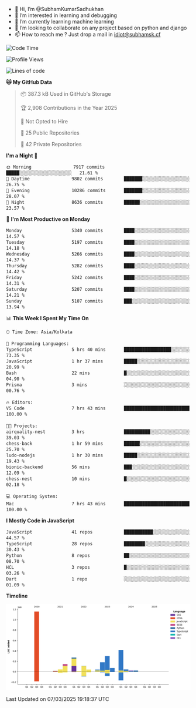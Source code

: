 - 👋 Hi, I’m @SubhamKumarSadhukhan
- 👀 I’m interested in learning and debugging
- 🌱 I’m currently learning machine learning
- 💞️ I’m looking to collaborate on any project based on python and django
- 📫 How to reach me ?
      Just drop a mail in idiot@subhamsk.cf

<!---
SubhamKumarSadhukhan/SubhamKumarSadhukhan is a ✨ special ✨ repository because its `README.md` (this file) appears on your GitHub profile.
You can click the Preview link to take a look at your changes.
--->


<!--START_SECTION:waka-->
![Code Time](http://img.shields.io/badge/Code%20Time-2%2C776%20hrs%2043%20mins-blue)

![Profile Views](http://img.shields.io/badge/Profile%20Views-2-blue)

![Lines of code](https://img.shields.io/badge/From%20Hello%20World%20I%27ve%20Written-2.8%20million%20lines%20of%20code-blue)

**🐱 My GitHub Data** 

> 📦 387.3 kB Used in GitHub's Storage 
 > 
> 🏆 2,908 Contributions in the Year 2025
 > 
> 🚫 Not Opted to Hire
 > 
> 📜 25 Public Repositories 
 > 
> 🔑 42 Private Repositories 
 > 
**I'm a Night 🦉** 

```text
🌞 Morning                7917 commits        █████░░░░░░░░░░░░░░░░░░░░   21.61 % 
🌆 Daytime                9802 commits        ███████░░░░░░░░░░░░░░░░░░   26.75 % 
🌃 Evening                10286 commits       ███████░░░░░░░░░░░░░░░░░░   28.07 % 
🌙 Night                  8636 commits        ██████░░░░░░░░░░░░░░░░░░░   23.57 % 
```
📅 **I'm Most Productive on Monday** 

```text
Monday                   5340 commits        ████░░░░░░░░░░░░░░░░░░░░░   14.57 % 
Tuesday                  5197 commits        ████░░░░░░░░░░░░░░░░░░░░░   14.18 % 
Wednesday                5266 commits        ████░░░░░░░░░░░░░░░░░░░░░   14.37 % 
Thursday                 5282 commits        ████░░░░░░░░░░░░░░░░░░░░░   14.42 % 
Friday                   5242 commits        ████░░░░░░░░░░░░░░░░░░░░░   14.31 % 
Saturday                 5207 commits        ████░░░░░░░░░░░░░░░░░░░░░   14.21 % 
Sunday                   5107 commits        ███░░░░░░░░░░░░░░░░░░░░░░   13.94 % 
```


📊 **This Week I Spent My Time On** 

```text
🕑︎ Time Zone: Asia/Kolkata

💬 Programming Languages: 
TypeScript               5 hrs 40 mins       ██████████████████░░░░░░░   73.35 % 
JavaScript               1 hr 37 mins        █████░░░░░░░░░░░░░░░░░░░░   20.99 % 
Bash                     22 mins             █░░░░░░░░░░░░░░░░░░░░░░░░   04.90 % 
Prisma                   3 mins              ░░░░░░░░░░░░░░░░░░░░░░░░░   00.76 % 

🔥 Editors: 
VS Code                  7 hrs 43 mins       █████████████████████████   100.00 % 

🐱‍💻 Projects: 
airquality-nest          3 hrs               ██████████░░░░░░░░░░░░░░░   39.03 % 
chess-back               1 hr 59 mins        ██████░░░░░░░░░░░░░░░░░░░   25.70 % 
ludo-nodejs              1 hr 30 mins        █████░░░░░░░░░░░░░░░░░░░░   19.43 % 
bionic-backend           56 mins             ███░░░░░░░░░░░░░░░░░░░░░░   12.09 % 
chess-nest               10 mins             █░░░░░░░░░░░░░░░░░░░░░░░░   02.18 % 

💻 Operating System: 
Mac                      7 hrs 43 mins       █████████████████████████   100.00 % 
```

**I Mostly Code in JavaScript** 

```text
JavaScript               41 repos            ███████████░░░░░░░░░░░░░░   44.57 % 
TypeScript               28 repos            ████████░░░░░░░░░░░░░░░░░   30.43 % 
Python                   8 repos             ██░░░░░░░░░░░░░░░░░░░░░░░   08.70 % 
HCL                      3 repos             █░░░░░░░░░░░░░░░░░░░░░░░░   03.26 % 
Dart                     1 repo              ░░░░░░░░░░░░░░░░░░░░░░░░░   01.09 % 
```



**Timeline**

![Lines of Code chart](https://raw.githubusercontent.com/SubhamKumarSadhukhan/SubhamKumarSadhukhan/main/assets/bar_graph.png)


 Last Updated on 07/03/2025 19:18:37 UTC
<!--END_SECTION:waka-->
